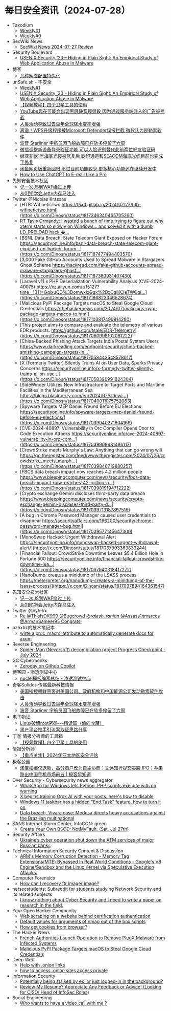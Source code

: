 # 每日安全资讯（2024-07-28）

- Taxodium
  - [Weekly#1](https://taxodium.ink/post/weekly/1/)
  - [Weekly#0](https://taxodium.ink/post/weekly/0/)
- SecWiki News
  - [SecWiki News 2024-07-27 Review](http://www.sec-wiki.com/?2024-07-27)
- Security Boulevard
  - [USENIX Security ’23 – Hiding in Plain Sight: An Empirical Study of Web Application Abuse in Malware](https://securityboulevard.com/2024/07/usenix-security-23-hiding-in-plain-sight-an-empirical-study-of-web-application-abuse-in-malware/)
- 博客
  - [几种网络配置持久化](https://dyrnq.com/net-config/)
- unSafe.sh - 不安全
  - [Weekly#1](https://buaq.net/go-252811.html)
  - [USENIX Security ’23 – Hiding in Plain Sight: An Empirical Study of Web Application Abuse in Malware](https://buaq.net/go-252810.html)
  - [【视频教程】四个卫星工具的使用](https://buaq.net/go-252813.html)
  - [YouTube现在可能会出现黑屏静音视频段 因为通过服务端注入的广告被拦截](https://buaq.net/go-252819.html)
  - [人类活动导致过去百年全球降水变率增强](https://buaq.net/go-252817.html)
  - [离谱！WPS升级程序被Microsoft Defender误报拦截 微软认为是勒索软件](https://buaq.net/go-252820.html)
  - [波音 Starliner 宇航员因飞船故障已在轨多停留了六周](https://buaq.net/go-252818.html)
  - [微信调整新设备登录验证功能 可以人脸识别替代此前两位好友验证码](https://buaq.net/go-252798.html)
  - [继亚非欧1号海底光缆被修复后 欧印通道和SEACOM海底光缆目前也完成了修复](https://buaq.net/go-252799.html)
  - [闲鱼网页版重新回归 不过目前功能较少 更多核心功能还在继续开发中](https://buaq.net/go-252800.html)
  - [How to Use ChatGPT to E-mail Like a Pro](https://buaq.net/go-252823.html)
- 先知安全技术社区
  - [记一次JS到WAF绕过上传](https://xz.aliyun.com/t/15142)
  - [从0到1学会Jetty内存马注入](https://xz.aliyun.com/t/15141)
- Twitter @Nicolas Krassas
  - [HTB: WifineticTwo https://0xdf.gitlab.io/2024/07/27/htb-wifinetictwo.html](https://x.com/Dinosn/status/1817246340465705260)
  - [RT Tavis Ormandy: I wasted a bunch of time trying to figure out why xterm starts so slowly on Windows... and solved it with a dumb LD_PRELOAD hack �...](https://x.com/Dinosn/status/1817245843813978286)
  - [BSNL Data Breach: State Telecom Giant Exposed on Hacker Forum https://securityonline.info/bsnl-data-breach-state-telecom-giant-exposed-on-hacker-forum...](https://x.com/Dinosn/status/1817187477494403570)
  - [3,000 Fake GitHub Accounts Used to Spread Malware in Stargazers Ghost Scheme https://hackread.com/fake-github-accounts-spread-malware-stargazers-ghost...](https://x.com/Dinosn/status/1817187369931407430)
  - [Laravel v11.x PHP Deserialization Vulnerability Analysis (CVE-2024-40075) https://xz.aliyun.com/t/15127?time__1311=GqjxuQD%3DomwxlxGgx%2BxCqiKCjeTWQqI...](https://x.com/Dinosn/status/1817186823346528674)
  - [Malicious PyPI Package Targets macOS to Steal Google Cloud Credentials https://thehackernews.com/2024/07/malicious-pypi-package-targets-macos-to.html](https://x.com/Dinosn/status/1817103817499914280)
  - [This project aims to compare and evaluate the telemetry of various EDR products. https://github.com/tsale/EDR-Telemetry](https://x.com/Dinosn/status/1817060998102061222)
  - [China-Backed Phishing Attack Targets India Postal System Users https://www.darkreading.com/endpoint-security/china-backed-smishing-campaign-targets-in...](https://x.com/Dinosn/status/1817058443548578017)
  - [X (Formerly Twitter) Silently Trains AI on User Data, Sparks Privacy Concerns https://securityonline.info/x-formerly-twitter-silently-trains-ai-on-use...](https://x.com/Dinosn/status/1817058396991824304)
  - [SideWinder Utilizes New Infrastructure to Target Ports and Maritime Facilities in the Mediterranean Sea https://blogs.blackberry.com/en/2024/07/sidewi...](https://x.com/Dinosn/status/1817040011075752063)
  - [Spyware Targets MEP Daniel Freund Before EU Elections https://securityonline.info/spyware-targets-mep-daniel-freund-before-eu-elections/](https://x.com/Dinosn/status/1817039940271604169)
  - [CVE-2024-40897: Vulnerability in Orc Compiler Opens Door to Code Execution Attacks https://securityonline.info/cve-2024-40897-vulnerability-in-orc-com...](https://x.com/Dinosn/status/1817039908881486117)
  - [CrowdStrike meets Murphy's Law: Anything that can go wrong will https://go.theregister.com/feed/www.theregister.com/2024/07/26/crowdstrike_meets_murph...](https://x.com/Dinosn/status/1817039840719880257)
  - [FBCS data breach impact now reaches 4.2 million people https://www.bleepingcomputer.com/news/security/fbcs-data-breach-impact-now-reaches-42-million-p...](https://x.com/Dinosn/status/1817039819194712222)
  - [Crypto exchange Gemini discloses third-party data breach https://www.bleepingcomputer.com/news/security/crypto-exchange-gemini-discloses-third-party-d...](https://x.com/Dinosn/status/1817039713187897516)
  - [A bug in Chrome Password Manager caused user credentials to disappear https://securityaffairs.com/166200/security/chrome-password-manager-bug.html](https://x.com/Dinosn/status/1817039577145647300)
  - [MonoSwap Hacked: Urgent Withdrawal Alert https://securityonline.info/monoswap-hacked-urgent-withdrawal-alert/](https://x.com/Dinosn/status/1817037993363833244)
  - [Financial Fallout: CrowdStrike Downtime Leaves $5.4 Billion Hole in Fortune 500 https://securityonline.info/financial-fallout-crowdstrike-downtime-lea...](https://x.com/Dinosn/status/1817037940318417272)
  - [NanoDump: creates a minidump of the LSASS process https://meterpreter.org/nanodump-creates-a-minidump-of-the-lsass-process/](https://x.com/Dinosn/status/1817037894164361547)
- 先知安全技术社区
  - [记一次JS到WAF绕过上传](https://xz.aliyun.com/t/15142)
  - [从0到1学会Jetty内存马注入](https://xz.aliyun.com/t/15141)
- Twitter @bytehx
  - [Re @ThisIsDK999 @Bugcrowd @_rajesh_ranjan_ @Assass1nmarcos @ArmanSameer95 Congrats!](https://x.com/bytehx343/status/1817031313070915794)
- pzhxbz的技术笔记本
  - [wirte a proc_macro_attribute to automatically generate docs for axum](https://pzhxbz.cn/?p=179)
- Reverse Engineering
  - [Spider-Man (Neversoft) decompilation project Progress Checkpoint - July 2024](https://www.reddit.com/r/ReverseEngineering/comments/1edkusx/spiderman_neversoft_decompilation_project/)
- GC Cybermonks
  - [Zeroday on Github Copilot](https://gccybermonks.com/posts/github/)
- 博客园 - 渗透测试中心
  - [nuclei模板编写总结 - 渗透测试中心](https://www.cnblogs.com/backlion/p/18326684)
- 奇客Solidot–传递最新科技情报
  - [美国指控朝鲜黑客对美国公司、政府机构和中国能源公司发动勒索软件攻击](https://www.solidot.org/story?sid=78816)
  - [人类活动导致过去百年全球降水变率增强](https://www.solidot.org/story?sid=78815)
  - [波音 Starliner 宇航员因飞船故障已在轨多停留了六周](https://www.solidot.org/story?sid=78814)
- 电子物证
  - [Linux破解root密码---精读篇（值的收藏）](https://mp.weixin.qq.com/s?__biz=MzAwNDcwMDgzMA==&mid=2651047718&idx=1&sn=01c5289e0719bb946d12b52f9297aa50&chksm=80d088d7b7a701c178e91d8df70db350cb8f1e7f163cb68d65438cb8656a2b610a97fe6a8272&scene=58&subscene=0#rd)
  - [黑产平台推手引流案取证思路分享](https://mp.weixin.qq.com/s?__biz=MzAwNDcwMDgzMA==&mid=2651047718&idx=2&sn=7bd391e0b97888e35e7b4c57a48556f4&chksm=80d088d7b7a701c1c8da17a05e2559e243744a03a1b39fdbdf37b4344f42e355fd6a40fe0c7e&scene=58&subscene=0#rd)
- 丁爸 情报分析师的工具箱
  - [【视频教程】四个卫星工具的使用](https://mp.weixin.qq.com/s?__biz=MzI2MTE0NTE3Mw==&mid=2651145291&idx=1&sn=00e73a4aa62d2746b859cae611c5cbeb&chksm=f1af3371c6d8ba679505a1f6f342456a6b19762b08b714c4f46ac210c8bb89cd6ff6eb504caf&scene=58&subscene=0#rd)
- 情报分析师
  - [【重点关注】2024年亚太地区安全评估](https://mp.weixin.qq.com/s?__biz=MzA3Mjc1MTkwOA==&mid=2650553486&idx=1&sn=313c8c2c869baacb0bbad9f593f039c3&chksm=871112c5b0669bd3d5d2de5f18ad579145c56e2d5a7b351db62bc97425ff60fa82faafc43ef7&scene=58&subscene=0#rd)
- 极客公园
  - [淘宝松绑仅退款，高分商户改为自主协商；文远知行提交美股 IPO；苹果跌出中国手机市场前五 | 极客早知道](https://mp.weixin.qq.com/s?__biz=MTMwNDMwODQ0MQ==&mid=2653048532&idx=1&sn=219ecb1a8d8e19582198d9d987dbe6a3&chksm=7e5733624920ba7472d8e0042f2ed38b18055319fbcfaf8948eb9191010f5689ac7b3e64ba30&scene=58&subscene=0#rd)
- Over Security - Cybersecurity news aggregator
  - [WhatsApp for Windows lets Python, PHP scripts execute with no warning](https://www.bleepingcomputer.com/news/security/whatsapp-for-windows-lets-python-php-scripts-execute-with-no-warning/)
  - [X begins training Grok AI with your posts, here's how to disable](https://www.bleepingcomputer.com/news/security/x-begins-training-grok-ai-with-your-posts-heres-how-to-disable/)
  - [Windows 11 taskbar has a hidden "End Task" feature, how to turn it on](https://www.bleepingcomputer.com/news/microsoft/windows-11-taskbar-has-a-hidden-end-task-feature-how-to-turn-it-on/)
  - [Data breach, Vivara case: Medusa directs heavy accusations against the Brazilian multinational](https://www.suspectfile.com/data-breach-vivara-case-medusa-directs-heavy-accusations-against-the-brazilian-multinational/)
- SANS Internet Storm Center, InfoCON: green
  - [Create Your Own BSOD: NotMyFault, (Sat, Jul 27th)](https://isc.sans.edu/diary/rss/31120)
- Security Affairs
  - [Ukraine’s cyber operation shut down the ATM services of major Russian banks](https://securityaffairs.com/166214/cyber-warfare-2/atm-services-russian-banks-hacked.html)
- Technical Information Security Content & Discussion
  - [ARM's Memory Corruption Detection - Memory Tag Extensions(MTE) Bypassed In Real World Conditions - Google's V8 Engine/Sandbox and the Linux Kernel via Speculative Execution Attacks.](https://www.reddit.com/r/netsec/comments/1edntkn/arms_memory_corruption_detection_memory_tag/)
- Computer Forensics
  - [How can I recovery ftr imager image?](https://www.reddit.com/r/computerforensics/comments/1edc6q8/how_can_i_recovery_ftr_imager_image/)
- netsecstudents: Subreddit for students studying Network Security and its related subjects
  - [I know nothing about Cyber Security and I need to write a paper on research in the field.](https://www.reddit.com/r/netsecstudents/comments/1ed6fmf/i_know_nothing_about_cyber_security_and_i_need_to/)
- Your Open Hacker Community
  - [Web scraping on a website behind certification authentication](https://www.reddit.com/r/HowToHack/comments/1edq57u/web_scraping_on_a_website_behind_certification/)
  - [Default values for arguments of nmap out of the box scripts](https://www.reddit.com/r/HowToHack/comments/1edmkg6/default_values_for_arguments_of_nmap_out_of_the/)
  - [How get cookies from browser?](https://www.reddit.com/r/HowToHack/comments/1edq99e/how_get_cookies_from_browser/)
- The Hacker News
  - [French Authorities Launch Operation to Remove PlugX Malware from Infected Systems](https://thehackernews.com/2024/07/french-authorities-launch-operation-to.html)
  - [Malicious PyPI Package Targets macOS to Steal Google Cloud Credentials](https://thehackernews.com/2024/07/malicious-pypi-package-targets-macos-to.html)
- Deep Web
  - [Help with .onion links](https://www.reddit.com/r/deepweb/comments/1eda6g7/help_with_onion_links/)
  - [how to access .onion sites access private](https://www.reddit.com/r/deepweb/comments/1ede36a/how_to_access_onion_sites_access_private/)
- Information Security
  - [Potentially being stalked by ex, or just logged-in in the background?](https://www.reddit.com/r/Information_Security/comments/1edsxtt/potentially_being_stalked_by_ex_or_just_loggedin/)
  - [Review My Resume? Appreciate Any Feedback or Advice! (Looking for CISO/ Head of InfoSec Roles)](https://www.reddit.com/r/Information_Security/comments/1edqynt/review_my_resume_appreciate_any_feedback_or/)
- Social Engineering
  - [Who wants to have a video call with me ?](https://www.reddit.com/r/SocialEngineering/comments/1edet1j/who_wants_to_have_a_video_call_with_me/)
